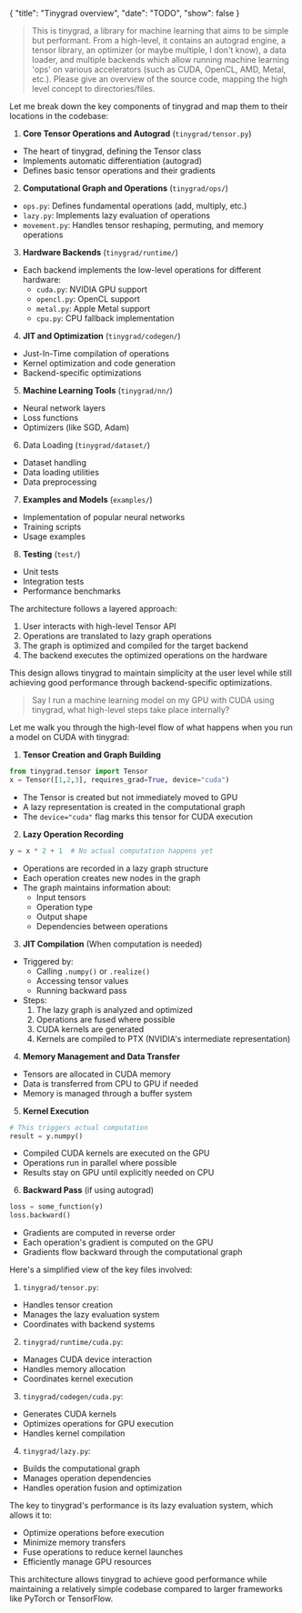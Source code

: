 {
    "title": "Tinygrad overview",
    "date": "TODO",
    "show": false
}


> This is tinygrad, a library for machine learning that aims to be simple but performant. From a high-level, it contains an autograd engine, a tensor library, an optimizer (or maybe multiple, I don't know), a data loader, and multiple backends which allow running machine learning 'ops' on various accelerators (such as CUDA, OpenCL, AMD, Metal, etc.). Please give an overview of the source code, mapping the high level concept to directories/files.

Let me break down the key components of tinygrad and map them to their locations in the codebase:
1. **Core Tensor Operations and Autograd** (`tinygrad/tensor.py`)
- The heart of tinygrad, defining the Tensor class
- Implements automatic differentiation (autograd)
- Defines basic tensor operations and their gradients

2. **Computational Graph and Operations** (`tinygrad/ops/`)
- `ops.py`: Defines fundamental operations (add, multiply, etc.)
- `lazy.py`: Implements lazy evaluation of operations
- `movement.py`: Handles tensor reshaping, permuting, and memory operations

3. **Hardware Backends** (`tinygrad/runtime/`)
- Each backend implements the low-level operations for different hardware:
  - `cuda.py`: NVIDIA GPU support
  - `opencl.py`: OpenCL support
  - `metal.py`: Apple Metal support
  - `cpu.py`: CPU fallback implementation

4. **JIT and Optimization** (`tinygrad/codegen/`)
- Just-In-Time compilation of operations
- Kernel optimization and code generation
- Backend-specific optimizations

5. **Machine Learning Tools** (`tinygrad/nn/`)
- Neural network layers
- Loss functions
- Optimizers (like SGD, Adam)

6. Data Loading (`tinygrad/dataset/`)
- Dataset handling
- Data loading utilities
- Data preprocessing

7. **Examples and Models** (`examples/`)
- Implementation of popular neural networks
- Training scripts
- Usage examples

8. **Testing** (`test/`)
- Unit tests
- Integration tests
- Performance benchmarks

The architecture follows a layered approach:
1. User interacts with high-level Tensor API
2. Operations are translated to lazy graph operations
3. The graph is optimized and compiled for the target backend
4. The backend executes the optimized operations on the hardware

This design allows tinygrad to maintain simplicity at the user level while still achieving good performance through backend-specific optimizations.


> Say I run a machine learning model on my GPU with CUDA using tinygrad, what high-level steps take place internally?

Let me walk you through the high-level flow of what happens when you run a model on CUDA with tinygrad:

1. **Tensor Creation and Graph Building**

```python
from tinygrad.tensor import Tensor
x = Tensor([1,2,3], requires_grad=True, device="cuda")
```

- The Tensor is created but not immediately moved to GPU
- A lazy representation is created in the computational graph
- The `device="cuda"` flag marks this tensor for CUDA execution

2. **Lazy Operation Recording**

```python
y = x * 2 + 1  # No actual computation happens yet
```

- Operations are recorded in a lazy graph structure
- Each operation creates new nodes in the graph
- The graph maintains information about:
  - Input tensors
  - Operation type
  - Output shape
  - Dependencies between operations

3. **JIT Compilation** (When computation is needed)
- Triggered by:
  - Calling `.numpy()` or `.realize()`
  - Accessing tensor values
  - Running backward pass
- Steps:
  1. The lazy graph is analyzed and optimized
  2. Operations are fused where possible
  3. CUDA kernels are generated
  4. Kernels are compiled to PTX (NVIDIA's intermediate representation)

4. **Memory Management and Data Transfer**
- Tensors are allocated in CUDA memory
- Data is transferred from CPU to GPU if needed
- Memory is managed through a buffer system

5. **Kernel Execution**

```python
# This triggers actual computation
result = y.numpy()
```

- Compiled CUDA kernels are executed on the GPU
- Operations run in parallel where possible
- Results stay on GPU until explicitly needed on CPU

6. **Backward Pass** (if using autograd)

```python
loss = some_function(y)
loss.backward()
```

- Gradients are computed in reverse order
- Each operation's gradient is computed on the GPU
- Gradients flow backward through the computational graph

Here's a simplified view of the key files involved:
1. `tinygrad/tensor.py`:
  - Handles tensor creation
  - Manages the lazy evaluation system
  - Coordinates with backend systems

2. `tinygrad/runtime/cuda.py`:
  - Manages CUDA device interaction
  - Handles memory allocation
  - Coordinates kernel execution

3. `tinygrad/codegen/cuda.py`:
  - Generates CUDA kernels
  - Optimizes operations for GPU execution
  - Handles kernel compilation

4. `tinygrad/lazy.py`:
  - Builds the computational graph
  - Manages operation dependencies
  - Handles operation fusion and optimization


The key to tinygrad's performance is its lazy evaluation system, which allows it to:
- Optimize operations before execution
- Minimize memory transfers
- Fuse operations to reduce kernel launches
- Efficiently manage GPU resources

This architecture allows tinygrad to achieve good performance while maintaining a relatively simple codebase compared to larger frameworks like PyTorch or TensorFlow.
